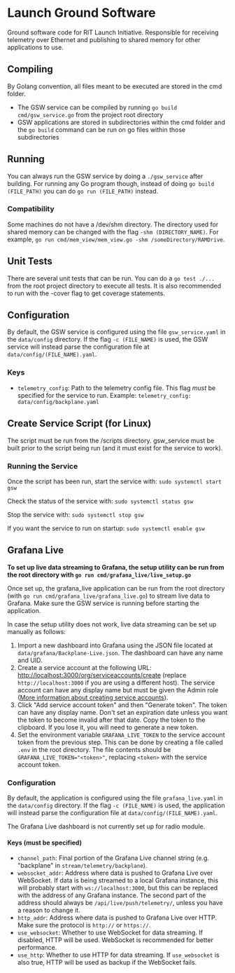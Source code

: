 # Launch Ground Software
Ground software code for RIT Launch Initiative. Responsible for receiving telemetry over Ethernet and publishing to shared memory for other applications to use.

## Compiling
By Golang convention, all files meant to be executed are stored in the cmd folder. 
* The GSW service can be compiled by running `go build cmd/gsw_service.go` from the project root directory
* GSW applications are stored in subdirectories within the cmd folder and the `go build` command can be run on go files within those subdirectories

## Running
You can always run the GSW service by doing a `./gsw_service` after building. For running any Go program though, instead of doing `go build (FILE_PATH)` you can do `go run (FILE_PATH)` instead.

### Compatibility
Some machines do not have a /dev/shm directory. The directory used for shared memory can be changed with the flag `-shm (DIRECTORY_NAME)`. For example, `go run cmd/mem_view/mem_view.go -shm /someDirectory/RAMDrive`.

## Unit Tests
There are several unit tests that can be run. You can do a `go test ./...` from the root project directory to execute all tests. It is also recommended to run with the -cover
flag to get coverage statements.

## Configuration
By default, the GSW service is configured using the file `gsw_service.yaml` in the `data/config` directory. If the flag `-c (FILE_NAME)` is used, the GSW service will instead parse the configuration file at `data/config/(FILE_NAME).yaml`.

### Keys
* `telemetry_config`: Path to the telemetry config file. This flag *must* be specified for the service to run. Example: `telemetry_config: data/config/backplane.yaml`

## Create Service Script (for Linux)
The script must be run from the /scripts directory.
gsw_service must be built prior to the script being run (and it must exist for the service to work).

### Running the Service
Once the script has been run, start the service with:
`sudo systemctl start gsw`

Check the status of the service with:
`sudo systemctl status gsw`

Stop the service with:
`sudo systemctl stop gsw`

If you want the service to run on startup:
`sudo systemctl enable gsw`

## Grafana Live
**To set up live data streaming to Grafana, the setup utility can be run from the root directory with `go run cmd/grafana_live/live_setup.go`**

Once set up, the grafana_live application can be run from the root directory (with `go run cmd/grafana_live/grafana_live.go`) to stream live data to Grafana.
Make sure the GSW service is running before starting the application.

In case the setup utility does not work, live data streaming can be set up manually as follows:
1. Import a new dashboard into Grafana using the JSON file located at `data/grafana/Backplane-Live.json`. The dashboard can have any name and UID.
2. Create a service account at the following URL: [http://localhost:3000/org/serviceaccounts/create](http://localhost:3000/org/serviceaccounts/create) (replace `http://localhost:3000` if you are using a different host).
The service account can have any display name but must be given the Admin role ([More information about creating service accounts](https://grafana.com/docs/grafana/latest/administration/service-accounts/)).
3. Click "Add service account token" and then "Generate token". The token can have any display name. Don't set an expiration date unless you want the token to become invalid after that date. 
Copy the token to the clipboard. If you lose it, you will need to generate a new token.
4. Set the environment variable `GRAFANA_LIVE_TOKEN` to the service account token from the previous step. This can be done by creating a file called `.env` in the root directory.
The file contents should be `GRAFANA_LIVE_TOKEN="<token>"`, replacing `<token>` with the service account token.

### Configuration
By default, the application is configured using the file `grafana_live.yaml` in the `data/config` directory. If the flag `-c (FILE_NAME)` is used, the application will instead parse the configuration file at `data/config/(FILE_NAME).yaml`.

The Grafana Live dashboard is not currently set up for radio module.

#### Keys (must be specified)
* `channel_path`: Final portion of the Grafana Live channel string (e.g. "backplane" in `stream/telemetry/backplane`).
* `websocket_addr`: Address where data is pushed to Grafana Live over WebSocket. If data is being streamed to a local Grafana instance,
this will probably start with `ws://localhost:3000`, but this can be replaced with the address of any Grafana instance.
The second part of the address should always be `/api/live/push/telemetry/`, unless you have a reason to change it.
* `http_addr`: Address where data is pushed to Grafana Live over HTTP. Make sure the protocol is `http://` or `https://`.
* `use_websocket`: Whether to use WebSocket for data streaming. If disabled, HTTP will be used. WebSocket is recommended for better performance.
* `use_http`: Whether to use HTTP for data streaming. If `use_websocket` is also true, HTTP will be used as backup if the WebSocket fails.